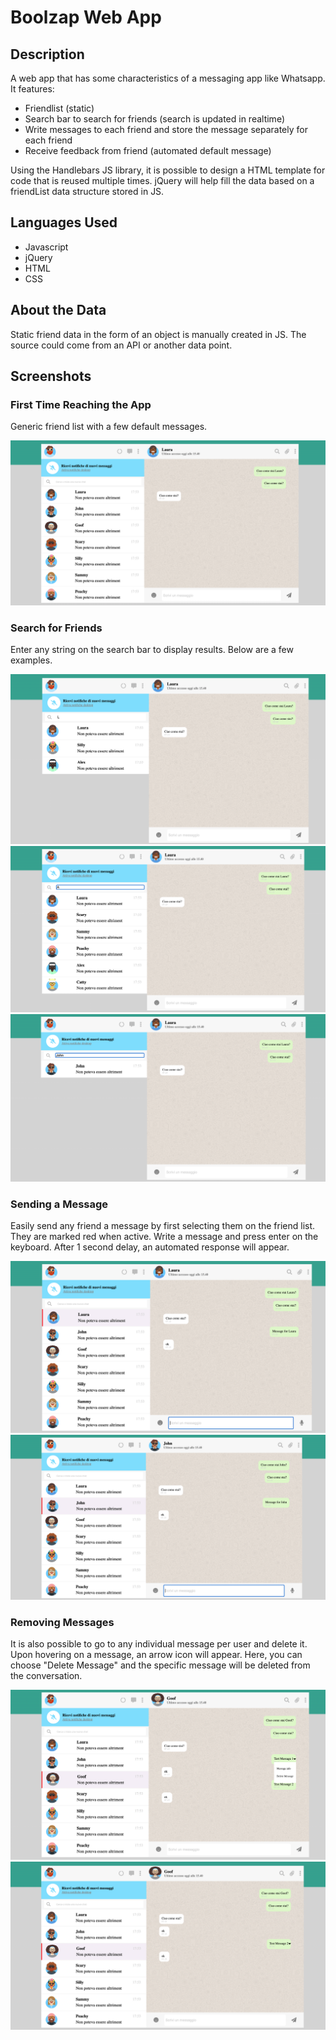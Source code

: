 # Boolzap Web App

## Description

A web app that has some characteristics of a messaging app like Whatsapp. It features:

* Friendlist (static)
* Search bar to search for friends (search is updated in realtime)
* Write messages to each friend and store the message separately for each friend
* Receive feedback from friend (automated default message)

Using the Handlebars JS library, it is possible to design a HTML template for code that is reused multiple times. jQuery will help fill the data based on a friendList data structure stored in JS.


## Languages Used

* Javascript
* jQuery
* HTML
* CSS

## About the Data

Static friend data in the form of an object is manually created in JS. The source could come from an API or another data point.


## Screenshots

### First Time Reaching the App

Generic friend list with a few default messages.

![GitHub Logo](/img/readme/homePage.png)

### Search for Friends

Enter any string on the search bar to display results. Below are a few examples.

![GitHub Logo](/img/readme/sampleSearch1.png)
![GitHub Logo](/img/readme/sampleSearch2.png)
![GitHub Logo](/img/readme/sampleSearchSpecific.png)

### Sending a Message

Easily send any friend a message by first selecting them on the friend list. They are marked red when active. Write a message and press enter on the keyboard. After 1 second delay, an automated response will appear.

![GitHub Logo](/img/readme/sampleMessage1.png)
![GitHub Logo](/img/readme/sampleMessage2.png)

### Removing Messages

It is also possible to go to any individual message per user and delete it. Upon hovering on a message, an arrow icon will appear. Here, you can choose "Delete Message" and the specific message will be deleted from the conversation.

![GitHub Logo](/img/readme/deleteMessagePopUp.png)
![GitHub Logo](/img/readme/deleteMessageDone.png)
